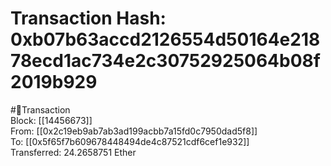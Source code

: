 
Transaction Hash: 0xb07b63accd2126554d50164e21878ecd1ac734e2c30752925064b08f2019b929
====================================================================================
  
#💸Transaction  
Block: [[14456673]]  
From: [[0x2c19eb9ab7ab3ad199acbb7a15fd0c7950dad5f8]]  
To: [[0x5f65f7b609678448494de4c87521cdf6cef1e932]]  
Transferred: 24.2658751 Ether